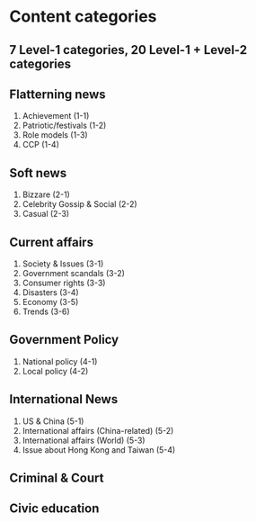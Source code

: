 

# Content categories

## 7 Level-1 categories, 20 Level-1 + Level-2 categories


## Flatterning news
1. Achievement (1-1)
2. Patriotic/festivals (1-2)
3. Role models (1-3)
4. CCP (1-4)

## Soft news
1. Bizzare (2-1)
2. Celebrity Gossip & Social (2-2)
3. Casual (2-3)

## Current affairs
1. Society & Issues (3-1)
2. Government scandals (3-2)
3. Consumer rights (3-3)
4. Disasters (3-4)
5. Economy (3-5)
6. Trends (3-6)

## Government Policy
1. National policy (4-1)
2. Local policy (4-2)


## International News
1. US & China (5-1)
2. International affairs (China-related) (5-2)
3. International affairs (World) (5-3)
4. Issue about Hong Kong and Taiwan (5-4)


## Criminal & Court

## Civic education



